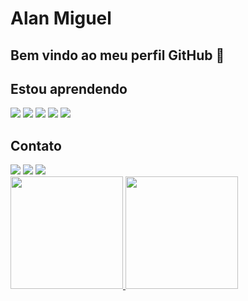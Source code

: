 # Alan Miguel
## Bem vindo ao meu perfil GitHub 👋

## Estou aprendendo
<img src="https://cdn.jsdelivr.net/gh/devicons/devicon/icons/html5/html5-original.svg" />
<img src="https://cdn.jsdelivr.net/gh/devicons/devicon/icons/css3/css3-original.svg" />
<img src="https://cdn.jsdelivr.net/gh/devicons/devicon/icons/javascript/javascript-original.svg" />
<img src="https://cdn.jsdelivr.net/gh/devicons/devicon/icons/python/python-original.svg" />
<img src="https://cdn.jsdelivr.net/gh/devicons/devicon/icons/git/git-original.svg" />

## Contato
<div>
<a href="https://www.linkedin.com/in/alangurjon/" target="_blank"><img loading="lazy" src="https://img.shields.io/badge/-LinkedIn-%230077B5?style=for-the-badge&logo=linkedin&logoColor=white" target="_blank"></a>  
<a href="https://instagram.com/gurjonzito" target="_blank"><img loading="lazy" src="https://img.shields.io/badge/-Instagram-%23E4405F?style=for-the-badge&logo=instagram&logoColor=white" target="_blank"></a>
<a href = "mailto:alangurjon@gmail.com"><img loading="lazy" src="https://img.shields.io/badge/Gmail-D14836?style=for-the-badge&logo=gmail&logoColor=white" target="_blank"></a>
</div>

<div>
<a href="https://github.com/gurjonzito">
<img loading="lazy" height="180em" src="https://github-readme-stats.vercel.app/api/top-langs/?username=gurjonzito&layout=compact&langs_count=7&theme=dracula"/>
<img loading="lazy" height="180em" src="https://github-readme-stats.vercel.app/api?username=gurjonzito&show_icons=true&theme=dracula&include_all_commits=true&count_private=true"/>
</div>

